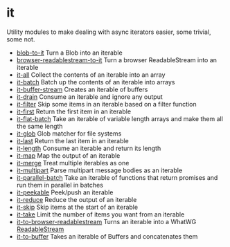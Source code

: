 # it

Utility modules to make dealing with async iterators easier, some trivial, some not.

* [blob-to-it](./packages/blob-to-it) Turn a Blob into an iterable
* [browser-readablestream-to-it](./packages/browser-readablestream-to-it) Turn a browser ReadableStream into an iterable
* [it-all](./packages/it-all) Collect the contents of an iterable into an array
* [it-batch](./packages/it-batch) Batch up the contents of an iterable into arrays
* [it-buffer-stream](./packages/it-buffer-stream) Creates an iterable of buffers
* [it-drain](./packages/it-drain) Consume an iterable and ignore any output
* [it-filter](./packages/it-filter) Skip some items in an iterable based on a filter function
* [it-first](./packages/it-first) Return the first item in an iterable
* [it-flat-batch](./packages/it-flat-batch) Take an iterable of variable length arrays and make them all the same length
* [it-glob](./packages/it-glob) Glob matcher for file systems
* [it-last](./packages/it-last) Return the last item in an iterable
* [it-length](./packages/it-length) Consume an iterable and return its length
* [it-map](./packages/it-map) Map the output of an iterable
* [it-merge](./packages/it-merge) Treat multiple iterables as one
* [it-multipart](./packages/it-multipart) Parse multipart message bodies as an iterable
* [it-parallel-batch](./packages/it-parallel-batch) Take an iterable of functions that return promises and run them in parallel in batches
* [it-peekable](./packages/it-peekable) Peek/push an iterable
* [it-reduce](./packages/it-reduce) Reduce the output of an iterable
* [it-skip](./packages/it-skip) Skip items at the start of an iterable
* [it-take](./packages/it-take) Limit the number of items you want from an iterable
* [it-to-browser-readablestream](./packages/it-reduce) Turns an iterable into a WhatWG [ReadableStream](https://developer.mozilla.org/en-US/docs/Web/API/ReadableStream)
* [it-to-buffer](./packages/it-to-buffer) Takes an iterable of Buffers and concatenates them

